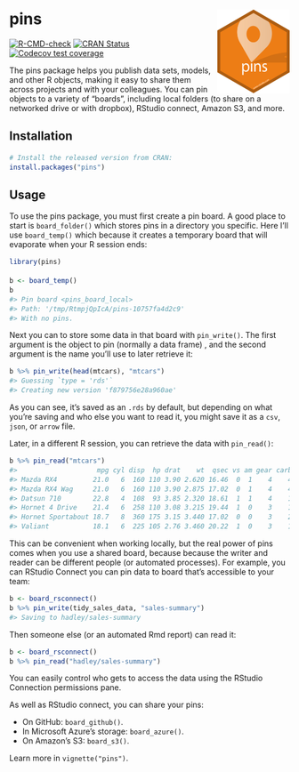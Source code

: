 
# pins <img src="man/figures/logo.png" align="right" width="130px"/>

<!-- badges: start -->

[![R-CMD-check](https://github.com/rstudio/pins/workflows/R-CMD-check/badge.svg)](https://github.com/rstudio/pins/actions)
[![CRAN
Status](https://www.r-pkg.org/badges/version/pins)](https://cran.r-project.org/package=pins)
[![Codecov test
coverage](https://codecov.io/gh/rstudio/pins/branch/master/graph/badge.svg)](https://codecov.io/gh/rstudio/pins?branch=master)

<!-- badges: end -->

The pins package helps you publish data sets, models, and other R
objects, making it easy to share them across projects and with your
colleagues. You can pin objects to a variety of “boards”, including
local folders (to share on a networked drive or with dropbox), RStudio
connect, Amazon S3, and more.

## Installation

``` r
# Install the released version from CRAN:
install.packages("pins")
```

## Usage

To use the pins package, you must first create a pin board. A good place
to start is `board_folder()` which stores pins in a directory you
specific. Here I’ll use `board_temp()` which because it creates a
temporary board that will evaporate when your R session ends:

``` r
library(pins)

b <- board_temp()
b
#> Pin board <pins_board_local>
#> Path: '/tmp/RtmpjQpIcA/pins-10757fa4d2c9'
#> With no pins.
```

Next you can to store some data in that board with `pin_write()`. The
first argument is the object to pin (normally a data frame) , and the
second argument is the name you’ll use to later retrieve it:

``` r
b %>% pin_write(head(mtcars), "mtcars")
#> Guessing `type = 'rds'`
#> Creating new version 'f879756e28a960ae'
```

As you can see, it’s saved as an `.rds` by default, but depending on
what you’re saving and who else you want to read it, you might save it
as a `csv`, `json`, or `arrow` file.

Later, in a different R session, you can retrieve the data with
`pin_read()`:

``` r
b %>% pin_read("mtcars")
#>                    mpg cyl disp  hp drat    wt  qsec vs am gear carb
#> Mazda RX4         21.0   6  160 110 3.90 2.620 16.46  0  1    4    4
#> Mazda RX4 Wag     21.0   6  160 110 3.90 2.875 17.02  0  1    4    4
#> Datsun 710        22.8   4  108  93 3.85 2.320 18.61  1  1    4    1
#> Hornet 4 Drive    21.4   6  258 110 3.08 3.215 19.44  1  0    3    1
#> Hornet Sportabout 18.7   8  360 175 3.15 3.440 17.02  0  0    3    2
#> Valiant           18.1   6  225 105 2.76 3.460 20.22  1  0    3    1
```

This can be convenient when working locally, but the real power of pins
comes when you use a shared board, because because the writer and reader
can be different people (or automated processes). For example, you can
RStudio Connect you can pin data to board that’s accessible to your
team:

``` r
b <- board_rsconnect()
b %>% pin_write(tidy_sales_data, "sales-summary")
#> Saving to hadley/sales-summary
```

Then someone else (or an automated Rmd report) can read it:

``` r
b <- board_rsconnect()
b %>% pin_read("hadley/sales-summary")
```

You can easily control who gets to access the data using the RStudio
Connection permissions pane.

As well as RStudio connect, you can share your pins:

-   On GitHub: `board_github()`.
-   In Microsoft Azure’s storage: `board_azure()`.
-   On Amazon’s S3: `board_s3()`.

Learn more in `vignette("pins")`.
